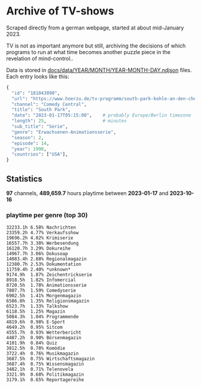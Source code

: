 # Archive of TV-shows

Scraped directly from a german webpage, started at about mid-January 2023.

TV is not as important anymore but still, archiving the decisions of which programs to run at what time
becomes another puzzle piece in the revelation of mind-control.. 

Data is stored in [docs/data/YEAR/MONTH/YEAR-MONTH-DAY.ndjson](docs/data/) files. 
Each entry looks like this:

```python
{
  "id": "181043890", 
  "url": "https://www.hoerzu.de/tv-programm/south-park-kohle-an-den-chefkoch/bid_181043890/", 
  "channel": "Comedy Central", 
  "title": "South Park", 
  "date": "2023-01-17T05:15:00",    # probably Europe/Berlin timezone 
  "length": 25,                     # minutes 
  "sub_title": "Serie", 
  "genre": "Erwachsenen-Animationsserie", 
  "season": 2, 
  "episode": 14, 
  "year": 1998, 
  "countries": ["USA"],
}
```

## Statistics

**97** channels, **489,659.7** hours playtime between **2023-01-17** and **2023-10-16**


### playtime per genre (top 30)

    32233.1h 6.58% Nachrichten
    23359.2h 4.77% Verkaufsshow
    19696.2h 4.02% Krimiserie
    16557.7h 3.38% Werbesendung
    16120.7h 3.29% Dokureihe
    14967.7h 3.06% Dokusoap
    14083.4h 2.88% Regionalmagazin
    12380.7h 2.53% Dokumentation
    11759.4h 2.40% *unknown*
    9174.9h  1.87% Zeichentrickserie
    8918.5h  1.82% Infomercial
    8720.5h  1.78% Animationsserie
    7807.7h  1.59% Comedyserie
    6902.5h  1.41% Morgenmagazin
    6586.0h  1.35% Religionsmagazin
    6523.7h  1.33% Talkshow
    6118.5h  1.25% Magazin
    5084.3h  1.04% Programmende
    4819.6h  0.98% E-Sport
    4649.2h  0.95% Sitcom
    4555.7h  0.93% Wetterbericht
    4407.2h  0.90% Börsenmagazin
    4101.9h  0.84% Quiz
    3812.5h  0.78% Komödie
    3722.4h  0.76% Musikmagazin
    3687.5h  0.75% Wirtschaftsmagazin
    3687.4h  0.75% Wissensmagazin
    3482.1h  0.71% Telenovela
    3321.9h  0.68% Politikmagazin
    3179.1h  0.65% Reportagereihe
